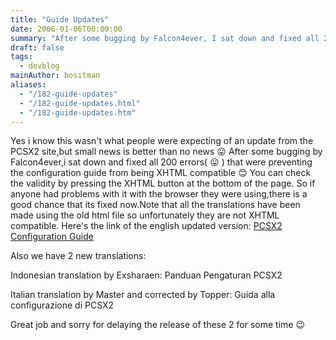 ```yaml
---
title: "Guide Updates"
date: 2006-01-06T00:00:00
summary: "After some bugging by Falcon4ever, I sat down and fixed all 200 errors that were preventing the configuration guide from being XHTML compatible"
draft: false
tags:
  - devblog
mainAuthor: bositman
aliases:
  - "/182-guide-updates"
  - "/182-guide-updates.html"
  - "/182-guide-updates.htm"
---
```



Yes i know this wasn't what people were expecting of an update from the
PCSX2 site,but small news is better than no news
😛
After some bugging by Falcon4ever,i sat down and fixed all 200 errors(
😛 ) that were preventing the configuration guide
from being XHTML compatible
😊 You can check the validity by pressing the XHTML
button at the bottom of the page. So if anyone had problems with it with
the browser they were using,there is a good chance that its fixed
now.Note that all the translations have been made using the old html
file so unfortunately they are not XHTML compatible.
Here's the link of the english updated version: [PCSX2 Configuration
Guide](/config-guide/official-english-pcsx2-configuration-guide.html)

Also we have 2 new translations:

Indonesian translation by Exsharaen:
Panduan Pengaturan PCSX2

Italian translation by Master and corrected by Topper:
Guida alla configurazione di PCSX2

Great job and sorry for delaying the release of these 2 for some time
😉
